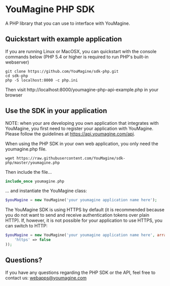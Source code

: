 # YouMagine PHP SDK

A PHP library that you can use to interface with YouMagine.

## Quickstart with example application

If you are running Linux or MacOSX, you can quickstart with the console commands
below (PHP 5.4 or higher is required to run PHP's built-in webserver)


```
git clone https://github.com/YouMagine/sdk-php.git
cd sdk-php
php -S localhost:8000 -c php.ini
```

Then visit http://localhost:8000/youmagine-php-api-example.php in your browser

## Use the SDK in your application

NOTE: when your are developing you own application that
integrates with YouMagine, you first need to register your application with
YouMagine. Please follow the guidelines at https://api.youmagine.com/api.

When using the PHP SDK in your own web application, you only need the
youmagine.php file.

```
wget https://raw.githubusercontent.com/YouMagine/sdk-php/master/youmagine.php
```

Then include the file...

``` php
include_once youmagine.php
```

... and instantiate the YouMagine class:

```php
$youMagine = new YouMagine('your youmagine application name here');
```

The YouMagine SDK is using HTTPS by default (it is recommended because you do
not want to send and receive authentication tokens over plain HTTP). If,
however, it is not possible for your application to use HTTPS, you can switch to
HTTP:

```php
$youMagine = new YouMagine('your youmagine application name here', array(
    'https' => false
));
```

## Questions?

If you have any questions regarding the PHP SDK or the API, feel free to contact
us: webapps@youmagine.com
